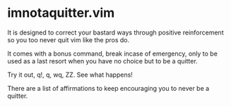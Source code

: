 #  imnotaquitter.vim

It is designed to correct your bastard ways through positive reinforcement so you too never quit vim like the pros do.

It comes with a bonus command, break incase of emergency, only to be used as a last resort when you have no choice but to be a quitter.

Try it out, q!, q, wq, ZZ. See what happens!

There are a list of affirmations to keep encouraging you to never be a quitter.

